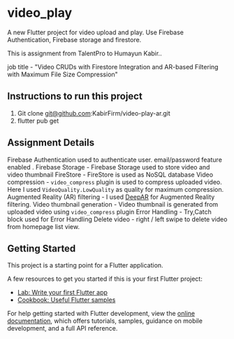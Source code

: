 # video_play

A new Flutter project for video upload and play. Use Firebase Authentication, Firebase storage and firestore.

This is assignment from TalentPro to Humayun Kabir..

job title - "Video CRUDs with Firestore Integration and AR-based Filtering with Maximum File Size Compression"

## Instructions to run this project
1. Git clone git@github.com:KabirFirm/video-play-ar.git
2. flutter pub get

## Assignment Details

Firebase Authentication used to authenticate user. email/password feature enabled .
Firebase Storage - Firebase Storage used to store video and video thumbnail 
FireStore - FireStore is used as NoSQL database
Video compression - `video_compress` plugin is used to compress uploaded video. Here I used `VideoQuality.LowQuality` as quality for maximum compression.
Augmented Reality (AR) filtering - I used [DeepAR](https://www.deepar.ai/) for Augmented Reality filtering.
Video thumbnail generation - Video thumbnail is generated from uploaded video using `video_compress` plugin
Error Handling - Try,Catch block used for Error Handling
Delete video - right / left swipe to delete video from homepage list view.

## Getting Started

This project is a starting point for a Flutter application.

A few resources to get you started if this is your first Flutter project:

- [Lab: Write your first Flutter app](https://docs.flutter.dev/get-started/codelab)
- [Cookbook: Useful Flutter samples](https://docs.flutter.dev/cookbook)

For help getting started with Flutter development, view the
[online documentation](https://docs.flutter.dev/), which offers tutorials,
samples, guidance on mobile development, and a full API reference.
